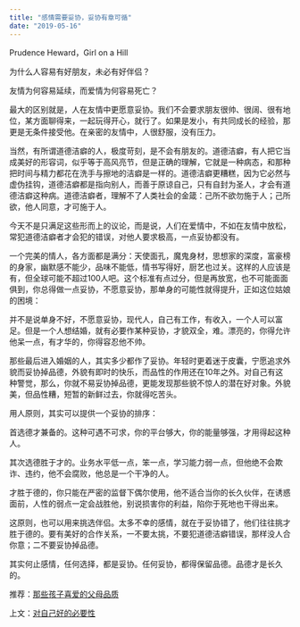 ```yaml
---
title: "感情需要妥协，妥协有章可循"
date: "2019-05-16"
---
```


 Prudence Heward，Girl on a Hill

  

为什么人容易有好朋友，未必有好伴侣？  

  

友情为何容易延续，而爱情为何容易死亡？

  

最大的区别就是，人在友情中更愿意妥协。我们不会要求朋友很帅、很阔、很有地位，某方面聊得来，一起玩得开心，就行了。如果是发小，有共同成长的经验，那更是无条件接受他。在亲密的友情中，人很舒服，没有压力。

  

当然，有所谓道德洁癖的人，极度苛刻，是不会有朋友的。道德洁癖，有人把它当成美好的形容词，似乎等于高风亮节，但是正确的理解，它就是一种病态，和那种把时间与精力都花在洗手与擦地的洁癖是一样的。道德洁癖更糟糕，因为它必然与虚伪挂钩，道德洁癖都是指向别人，而善于原谅自己，只有自封为圣人，才会有道德洁癖这种病。道德洁癖者，理解不了人类社会的金箴：己所不欲勿施于人；己所欲，他人同意，才可施于人。

  

今天不是只满足这些形而上的议论，而是说，人们在爱情中，不如在友情中放松，常犯道德洁癖者才会犯的错误，对他人要求极高，一点妥协都没有。

  

一个完美的情人，各方面都是满分：天使面孔，魔鬼身材，思想家的深度，富豪榜的身家，幽默感不能少，品味不能低，情书写得好，厨艺也过关。这样的人应该是有，但全球可能不超过100人吧。这个标准有点过分，但是再放宽，也不可能面面俱到，你总得做一点妥协，不愿意妥协，那单身的可能性就得提升，正如这位姑娘的困境：

  

  

并不是说单身不好，不愿意妥协，现代人，自己有工作，有收入，一个人可以富足。但是一个人想结婚，就有必要作某种妥协，才貌双全，难。漂亮的，你得允许他呆一点，有才华的，你得容忍他不帅。 

  

那些最后进入婚姻的人，其实多少都作了妥协。年轻时更着迷于皮囊，宁愿追求外貌而妥协掉品德，外貌有即时的快乐，而品性的作用还在10年之外。对自己有这种警觉，那么，你就不易妥协掉品德，更能发现那些貌不惊人的潜在好对象。外貌美，但品性糟，短暂的新鲜过去，你就得吃苦头。

  

用人原则，其实可以提供一个妥协的排序：

  

首选德才兼备的。这种可遇不可求，你的平台够大，你的能量够强，才用得起这种人。

  

其次选德胜于才的。业务水平低一点，笨一点，学习能力弱一点，但他绝不会欺诈、违约，他不会腐败，他总是一个干净的人。

  

才胜于德的，你只能在严密的监督下偶尔使用，他不适合当你的长久伙伴，在诱惑面前，人性的弱点一定会战胜他，别说损害你的利益，陷你于死地也干得出来。

  

这原则，也可以用来挑选伴侣。太多不幸的感情，就在于妥协错了，他们往往挑才胜于德的。要有美好的合作关系，一不要太挑，不要犯道德洁癖错误，那样没人合你意；二不要妥协掉品德。

  

其实何止感情，任何选择，都是妥协。任何妥协，都得保留品德。品德才是长久的。

  

推荐：[那些孩子喜爱的父母品质](http://mp.weixin.qq.com/s?__biz=MjM5NDU0Mjk2MQ==&mid=2651628044&idx=1&sn=7a14bcf1b10d12f76dcb914aa9d76f64&chksm=bd7e26128a09af0445569d49e12df4ddce1dcca83691faa3d00000dd9390fd0f726910a8eb26&scene=21#wechat_redirect)

上文：[对自己好的必要性](http://mp.weixin.qq.com/s?__biz=MjM5NDU0Mjk2MQ==&mid=2651633482&idx=1&sn=f623b0db228f0574fe5af61c932b09b9&chksm=bd7e33548a09ba42d97d3c15faafc903d81e28c2b1c48c52bb585ae43d3adfa61cf761889690&scene=21#wechat_redirect)

